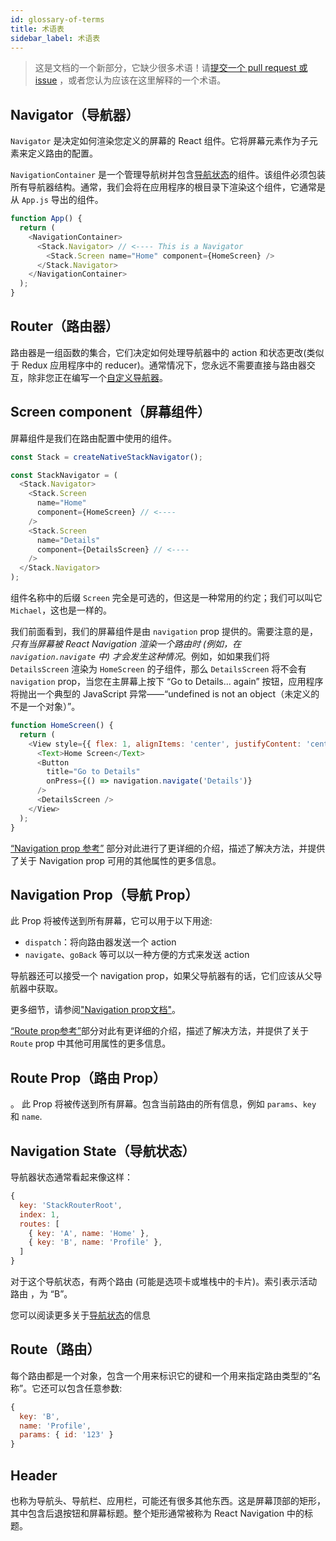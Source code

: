 ```yaml
---
id: glossary-of-terms
title: 术语表
sidebar_label: 术语表
---
```


> 这是文档的一个新部分，它缺少很多术语！请[提交一个 pull request 或 issue](https://github.com/react-navigation/react-navigation.github.io) ，或者您认为应该在这里解释的一个术语。

## Navigator（导航器）

`Navigator` 是决定如何渲染您定义的屏幕的 React 组件。它将屏幕元素作为子元素来定义路由的配置。

`NavigationContainer` 是一个管理导航树并包含[导航状态](navigation-state.md)的组件。该组件必须包装所有导航器结构。通常，我们会将在应用程序的根目录下渲染这个组件，它通常是从 `App.js` 导出的组件。

```js
function App() {
  return (
    <NavigationContainer>
      <Stack.Navigator> // <---- This is a Navigator
        <Stack.Screen name="Home" component={HomeScreen} />
      </Stack.Navigator>
    </NavigationContainer>
  );
}
```

## Router（路由器）

路由器是一组函数的集合，它们决定如何处理导航器中的 action 和状态更改(类似于 Redux 应用程序中的 reducer)。通常情况下，您永远不需要直接与路由器交互，除非您正在编写一个[自定义导航器](custom-navigator.md)。

## Screen component（屏幕组件）

屏幕组件是我们在路由配置中使用的组件。

```js
const Stack = createNativeStackNavigator();

const StackNavigator = (
  <Stack.Navigator>
    <Stack.Screen
      name="Home"
      component={HomeScreen} // <----
    />
    <Stack.Screen
      name="Details"
      component={DetailsScreen} // <----
    />
  </Stack.Navigator>
);
```

组件名称中的后缀 `Screen` 完全是可选的，但这是一种常用的约定；我们可以叫它 `Michael`，这也是一样的。

我们前面看到，我们的屏幕组件是由 `navigation` prop 提供的。需要注意的是，*只有当屏幕被 React Navigation 渲染一个路由时 (例如，在 `navigation.navigate` 中) 才会发生这种情况*。例如，如如果我们将 `DetailsScreen` 渲染为 `HomeScreen` 的子组件，那么 `DetailsScreen` 将不会有`navigation` prop，当您在主屏幕上按下 “Go to Details... again” 按钮，应用程序将抛出一个典型的 JavaScript 异常——“undefined is not an object（未定义的不是一个对象）”。

```js
function HomeScreen() {
  return (
    <View style={{ flex: 1, alignItems: 'center', justifyContent: 'center' }}>
      <Text>Home Screen</Text>
      <Button
        title="Go to Details"
        onPress={() => navigation.navigate('Details')}
      />
      <DetailsScreen />
    </View>
  );
}
```

[“Navigation prop 参考”](navigation-prop.md) 部分对此进行了更详细的介绍，描述了解决方法，并提供了关于 Navigation prop 可用的其他属性的更多信息。

## Navigation Prop（导航 Prop）

此 Prop 将被传送到所有屏幕，它可以用于以下用途:

- `dispatch`：将向路由器发送一个 action
- `navigate`、`goBack` 等可以以一种方便的方式来发送 action

导航器还可以接受一个 navigation prop，如果父导航器有的话，它们应该从父导航器中获取。

更多细节，请参阅["Navigation prop文档"](Navigation-prop.md)。

[“Route prop参考”](Route-prop.md)部分对此有更详细的介绍，描述了解决方法，并提供了关于 `Route` prop 中其他可用属性的更多信息。

## Route Prop（路由 Prop）
。
此 Prop 将被传送到所有屏幕。包含当前路由的所有信息，例如 `params`、`key` 和 `name`.

## Navigation State（导航状态）

导航器状态通常看起来像这样：

```js
{
  key: 'StackRouterRoot',
  index: 1,
  routes: [
    { key: 'A', name: 'Home' },
    { key: 'B', name: 'Profile' },
  ]
}
```

对于这个导航状态，有两个路由 (可能是选项卡或堆栈中的卡片)。索引表示活动路由 ，为 “B”。

您可以阅读更多关于[导航状态](navigation-state.md)的信息

## Route（路由）

每个路由都是一个对象，包含一个用来标识它的键和一个用来指定路由类型的“名称”。它还可以包含任意参数:

```js
{
  key: 'B',
  name: 'Profile',
  params: { id: '123' }
}
```

## Header

也称为导航头、导航栏、应用栏，可能还有很多其他东西。这是屏幕顶部的矩形，其中包含后退按钮和屏幕标题。整个矩形通常被称为 React Navigation 中的标题。